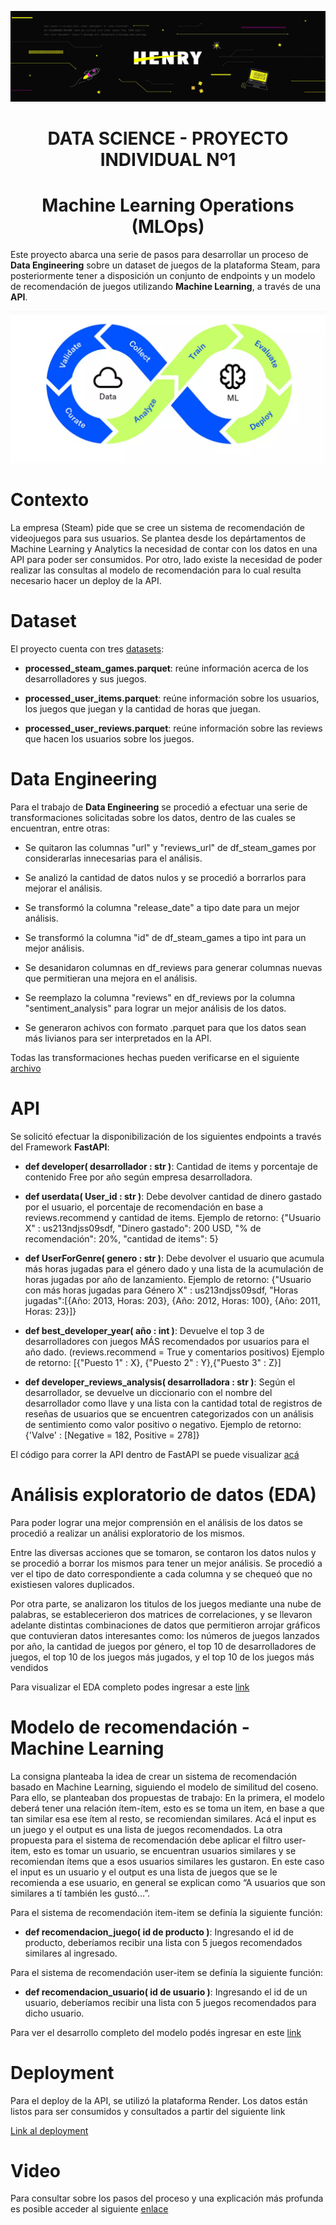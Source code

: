 ![Banner](https://github.com/OctavioAlvarez1/proyecto-individual-1-Soy-Henry/blob/main/Images/henry.jfif)
<h1 align="center">DATA SCIENCE - PROYECTO INDIVIDUAL Nº1</h1>
<h1 align="center">Machine Learning Operations (MLOps)</h1>
Este proyecto abarca una serie de pasos para desarrollar un proceso de <strong>Data Engineering</strong> sobre un dataset de juegos de la plataforma Steam, para posteriormente tener a disposición un conjunto de endpoints y un modelo de recomendación de juegos utilizando <strong>Machine Learning</strong>, a través de una <strong>API</strong>.

![Imagen](https://github.com/OctavioAlvarez1/proyecto-individual-1-Soy-Henry/blob/main/Images/Mlops.png)

<h1>Contexto</h1>
La empresa (Steam) pide que se cree un sistema de recomendación de videojuegos para sus usuarios. Se plantea desde los depártamentos de Machine Learning y Analytics la necesidad de contar con los datos en una API para poder ser consumidos. Por otro, lado existe la necesidad de poder realizar las consultas al modelo de recomendación para lo cual resulta necesario hacer un deploy de la API.

<h1>Dataset</h1>
El proyecto cuenta con tres <a href="https://github.com/OctavioAlvarez1/proyecto-individual-1-Soy-Henry/tree/main/Dataset/api-dataset">datasets</a>:

  * <strong>processed_steam_games.parquet</strong>: reúne información acerca de los desarrolladores y sus juegos.
  
  * <strong>processed_user_items.parquet</strong>: reúne información sobre los usuarios, los juegos que juegan y la cantidad de horas que juegan.
    
  * <strong>processed_user_reviews.parquet</strong>: reúne información sobre las reviews que hacen los usuarios sobre los juegos.

<h1>Data Engineering</h1>

Para el trabajo de <strong>Data Engineering</strong> se procedió a efectuar una serie de transformaciones solicitadas sobre los datos, dentro de las cuales se encuentran, entre otras:

  * Se quitaron las columnas "url" y "reviews_url" de df_steam_games por considerarlas innecesarias para el análisis.
  
  * Se analizó la cantidad de datos nulos y se procedió a borrarlos para mejorar el análisis.
    
  * Se transformó la columna "release_date" a tipo date para un mejor análisis.

  * Se transformó la columna "id" de df_steam_games a tipo int para un mejor análisis.

  * Se desanidaron columnas en df_reviews para generar columnas nuevas que permitieran una mejora en el análisis.

  * Se reemplazo la columna "reviews" en df_reviews por la columna "sentiment_analysis" para lograr un mejor análisis de los datos.

  * Se generaron achivos con formato .parquet para que los datos sean más livianos para ser interpretados en la API.

Todas las transformaciones hechas pueden verificarse en el siguiente <a href="https://github.com/OctavioAlvarez1/proyecto-individual-1-Soy-Henry/blob/main/etl_data.ipynb">archivo</a>

<h1>API</h1>

Se solicitó efectuar la disponibilización de los siguientes endpoints a través del Framework <strong>FastAPI</strong>:

 * <strong>def developer( desarrollador : str )</strong>: Cantidad de items y porcentaje de contenido Free por año según empresa desarrolladora.  

 * <strong>def userdata( User_id : str )</strong>: Debe devolver cantidad de dinero gastado por el usuario, el porcentaje de recomendación en base a reviews.recommend y cantidad de items.
   Ejemplo de retorno: {"Usuario X" : us213ndjss09sdf, "Dinero gastado": 200 USD, "% de recomendación": 20%, "cantidad de items": 5}

 * <strong>def UserForGenre( genero : str )</strong>: Debe devolver el usuario que acumula más horas jugadas para el género dado y una lista de la acumulación de horas jugadas por año de lanzamiento.
   Ejemplo de retorno: {"Usuario con más horas jugadas para Género X" : us213ndjss09sdf, "Horas jugadas":[{Año: 2013, Horas: 203}, {Año: 2012, Horas: 100}, {Año: 2011, Horas: 23}]}

 * <strong>def best_developer_year( año : int )</strong>: Devuelve el top 3 de desarrolladores con juegos MÁS recomendados por usuarios para el año dado. (reviews.recommend = True y comentarios positivos)
   Ejemplo de retorno: [{"Puesto 1" : X}, {"Puesto 2" : Y},{"Puesto 3" : Z}]

 * <strong>def developer_reviews_analysis( desarrolladora : str )</strong>: Según el desarrollador, se devuelve un diccionario con el nombre del desarrollador como llave y una lista con la cantidad total de registros
   de reseñas de usuarios que se encuentren categorizados con un análisis    de sentimiento como valor positivo o negativo.
   Ejemplo de retorno: {'Valve' : [Negative = 182, Positive = 278]}

El código para correr la API dentro de FastAPI se puede visualizar <a href="https://github.com/OctavioAlvarez1/proyecto-individual-1-Soy-Henry/blob/main/main.py">acá</a>

<h1>Análisis exploratorio de datos (EDA)</h1>

Para poder lograr una mejor comprensión en el análisis de los datos se procedió a realizar un análisi exploratorio de los mismos.

Entre las diversas acciones que se tomaron, se contaron los datos nulos y se procedió a borrar los mismos para tener un mejor análisis. Se procedió a ver el tipo de dato correspondiente
a cada columna y se chequeó que no existiesen valores duplicados.

Por otra parte, se analizaron los titulos de los juegos mediante una nube de palabras, se establecerieron dos matrices de correlaciones, y se llevaron adelante distintas combinaciones
de datos que permitieron arrojar gráficos que contuvieran datos interesantes como: los números de juegos lanzados por año, la cantidad de juegos por género, el top 10 de desarrolladores de juegos,
el top 10 de los juegos más jugados, y el top 10 de los juegos más vendidos

Para visualizar el EDA completo podes ingresar a este <a href="https://github.com/OctavioAlvarez1/proyecto-individual-1-Soy-Henry/blob/main/eda_data.ipynb">link</a>

<h1>Modelo de recomendación - Machine Learning</h1>

La consigna planteaba la idea de crear un sistema de recomendación basado en Machine Learning, siguiendo el modelo de similitud del coseno. 
Para ello, se planteaban dos propuestas de trabajo: En la primera, el modelo deberá tener una relación ítem-ítem, esto es se toma un item, en base a que tan similar esa ese ítem al resto, se recomiendan similares. Acá el input
es un juego y el output es una lista de juegos recomendados. 
La otra propuesta para el sistema de recomendación debe aplicar el filtro user-item, esto es tomar un usuario, se encuentran usuarios similares y se recomiendan ítems que a esos usuarios similares les gustaron. 
En este caso el input es un usuario y el output es una lista de juegos que se le recomienda a ese usuario, en general se explican como “A usuarios que son similares a tí también les gustó…”. 

Para el sistema de recomendación item-item se definía la siguiente función:

* <strong>def recomendacion_juego( id de producto )</strong>: Ingresando el id de producto, deberíamos recibir una lista con 5 juegos recomendados similares al ingresado.

Para el sistema de recomendación user-item se definía la siguiente función:

* <strong>def recomendacion_usuario( id de usuario )</strong>: Ingresando el id de un usuario, deberíamos recibir una lista con 5 juegos recomendados para dicho usuario.

Para ver el desarrollo completo del modelo podés ingresar en este <a href="https://github.com/OctavioAlvarez1/proyecto-individual-1-Soy-Henry/blob/main/main.py">link</a>

<h1>Deployment</h1>

Para el deploy de la API, se utilizó la plataforma Render. Los datos están listos para ser consumidos y consultados a partir del siguiente link

<a href="https://proyecto-individual-1-soy-henry.onrender.com/docs">Link al deployment</a>

<h1>Video</h1>

Para consultar sobre los pasos del proceso y una explicación más profunda es posible acceder al siguiente <a href="https://www.youtube.com/watch?v=SQb4PZa0FiM">enlace</a>


